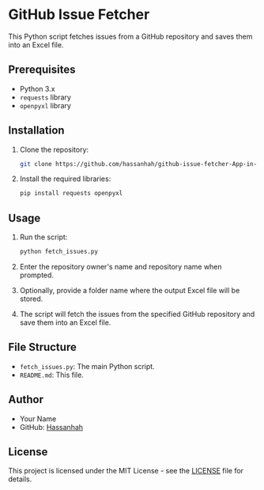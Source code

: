 # GitHub Issue Fetcher

This Python script fetches issues from a GitHub repository and saves them into an Excel file.

## Prerequisites

- Python 3.x
- `requests` library
- `openpyxl` library

## Installation

1. Clone the repository:

    ```bash
    git clone https://github.com/hassanhah/github-issue-fetcher-App-in-python.git
    ```

2. Install the required libraries:

    ```bash
    pip install requests openpyxl
    ```

## Usage

1. Run the script:

    ```bash
    python fetch_issues.py
    ```

2. Enter the repository owner's name and repository name when prompted.

3. Optionally, provide a folder name where the output Excel file will be stored.

4. The script will fetch the issues from the specified GitHub repository and save them into an Excel file.

## File Structure

- `fetch_issues.py`: The main Python script.
- `README.md`: This file.

## Author

- Your Name
- GitHub: [Hassanhah](https://github.com/hassanhah)

## License

This project is licensed under the MIT License - see the [LICENSE](LICENSE) file for details.

